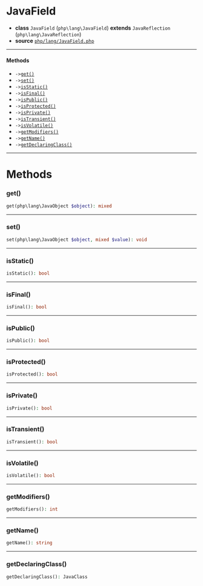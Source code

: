 # JavaField

- **class** `JavaField` (`php\lang\JavaField`) **extends** `JavaReflection` (`php\lang\JavaReflection`)
- **source** [`php/lang/JavaField.php`](./src/main/resources/JPHP-INF/sdk/php/lang/JavaField.php)


---

#### Methods

- `->`[`get()`](#method-get)
- `->`[`set()`](#method-set)
- `->`[`isStatic()`](#method-isstatic)
- `->`[`isFinal()`](#method-isfinal)
- `->`[`isPublic()`](#method-ispublic)
- `->`[`isProtected()`](#method-isprotected)
- `->`[`isPrivate()`](#method-isprivate)
- `->`[`isTransient()`](#method-istransient)
- `->`[`isVolatile()`](#method-isvolatile)
- `->`[`getModifiers()`](#method-getmodifiers)
- `->`[`getName()`](#method-getname)
- `->`[`getDeclaringClass()`](#method-getdeclaringclass)

---
# Methods

<a name="method-get"></a>

### get()
```php
get(php\lang\JavaObject $object): mixed
```

---

<a name="method-set"></a>

### set()
```php
set(php\lang\JavaObject $object, mixed $value): void
```

---

<a name="method-isstatic"></a>

### isStatic()
```php
isStatic(): bool
```

---

<a name="method-isfinal"></a>

### isFinal()
```php
isFinal(): bool
```

---

<a name="method-ispublic"></a>

### isPublic()
```php
isPublic(): bool
```

---

<a name="method-isprotected"></a>

### isProtected()
```php
isProtected(): bool
```

---

<a name="method-isprivate"></a>

### isPrivate()
```php
isPrivate(): bool
```

---

<a name="method-istransient"></a>

### isTransient()
```php
isTransient(): bool
```

---

<a name="method-isvolatile"></a>

### isVolatile()
```php
isVolatile(): bool
```

---

<a name="method-getmodifiers"></a>

### getModifiers()
```php
getModifiers(): int
```

---

<a name="method-getname"></a>

### getName()
```php
getName(): string
```

---

<a name="method-getdeclaringclass"></a>

### getDeclaringClass()
```php
getDeclaringClass(): JavaClass
```